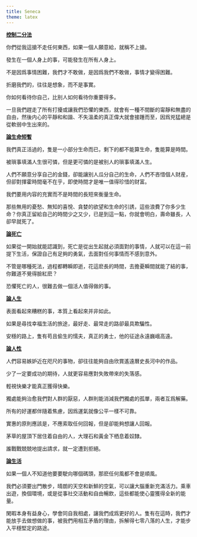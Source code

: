```yaml
---
title: Seneca
theme: latex
---
```


<b><u>控制二分法</u></b>

你們從我這搶不走任何東西，如果一個人願意給，就稱不上搶。

發生在一個人身上的事，可能發生在所有人身上。

不是因爲事情困難，我們才不敢做，是因爲我們不敢做，事情才變得困難。

折磨我們的，往往是想象，而不是事實。

你如何看待你自己，比别人如何看待你重要得多。

一旦我們趕走了所有打擾或讓我們恐懼的東西，就會有一種不間斷的甯靜和無盡的自由，然後内心的平靜和和諧、不失溫柔的真正偉大就會接踵而至，因爲兇猛總是從軟弱中生出來的。

<b><u>論生命短暫</u></b>

我們真正活過的，隻是一小部分生命而已，剩下的都不能算生命，隻能算是時間。

被瑣事填滿人生很可憐，但是更可憐的是被别人的瑣事填滿人生。

人們不願意分享自己的金錢，卻能讓别人瓜分自己的生命，人們不吝惜個人财産，但卻對揮霍時間毫不在乎，即使時間才是唯一值得珍惜的财富。

我們要用内容的充實而不是時間的長短來衡量生命。

那些無用的憂愁、無知的喜悅、貪婪的欲望和生命的引誘，這些浪費了你多少生命？你真正留給自己的時間少之又少，已是到這一點，你就會明白，壽命雖長，人卻早就死了。

<b><u>論死亡</u></b>

如果從一開始就能認識到，死亡是從出生起就必須面對的事情，人就可以在這一前提下生活，保證自己有足夠的勇氣，去面對任何事情而不感到意外。

不管是哪種死法，過程都轉瞬即逝，花這麽長的時間，去擔憂瞬間就能了結的事，你難道不覺得臉紅麽？

恐懼死亡的人，很難去做一個活人值得做的事。

<b><u>論人生</u></b>

表面看起來糟糕的事，本質上看起來并非如此。

如果是尋找幸福生活的旅途，最好走、最常走的路卻最具欺騙性。

安穩的路上，隻有苟且偷生的懦夫，真正的勇士，他的征途永遠巍峨高遠。

<b><u>論人性</u></b>

人們容易嫉妒近在咫尺的事物，卻往往能夠自由欣賞遙遠曆史長河中的作品。

少了一定要成功的期待，人就更容易應對失敗帶來的失落感。

輕視快樂才能真正獲得快樂。

獨處能夠治愈我們對人群的厭惡，人群則能消減我們獨處的孤單，兩者互爲解藥。

所有的好運都伴隨着焦慮，因爲運氣就像公平一樣不可靠。

實惠的原則應該是，不應索取任何回報，但是卻能夠想讓人回報。

茅草的屋頂下居住着自由的人，大理石和黃金下栖息着奴隸。

誰戰戰兢兢地提出請求，就一定遭到拒絕。

<b><u>論生活</u></b>

如果一個人不知道他要要駛向哪個碼頭，那麽任何風都不會是順風。

我們必須要出門散步，晴朗的天空和新鮮的空氣，可以讓大腦重新充滿活力。乘車出遊，換個環境，或是從事社交活動和自由暢飲，這些都能使心靈獲得全新的能量。

閑暇本身有益身心，學會同自我相處，讓我們成爲更好的人。隻有在這時，我們才能放手去做想做的事，被我們用相互矛盾的理由，拆解得七零八落的人生，才能步入平穩堅定的路途。
